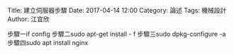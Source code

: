 Title: 建立伺服器步驟 
Date: 2017-04-14 12:00
Category: 論述
Tags: 機械設計
Author: 江宜欣
 
步驟一if config
步驟二sudo apt-get install - f
步驟三sudo dpkg-configure -a
步驟四sudo apt install nginx  